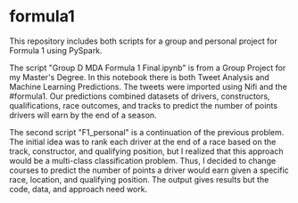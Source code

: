# formula1
This repository includes both scripts for a group and personal project for Formula 1 using PySpark.

The script "Group D MDA Formula 1 Final.ipynb" is from a Group Project for my Master's Degree. In this notebook there is both Tweet Analysis and Machine Learning Predictions. The tweets were imported using Nifi and the #formula1. Our predictions combined datasets of drivers, constructors, qualifications, race outcomes, and tracks to predict the number of points drivers will earn by the end of a season.

The second script "F1_personal" is a continuation of the previous problem. The initial idea was to rank each driver at the end of a race based on the track, constructor, and qualifying position, but I realized that this approach would be a multi-class classification problem. Thus, I decided to change courses to predict the number of points a driver would earn given a specific race, location, and qualifying position. The output gives results but the code, data, and approach need work.
